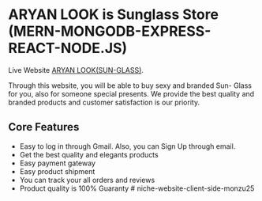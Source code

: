 # ARYAN LOOK is Sunglass Store (MERN-MONGODB-EXPRESS-REACT-NODE.JS)

Live Website [ARYAN LOOK(SUN-GLASS)](https://assignment-12th-aryan-look-about-sunglass-by-monzu.netlify.app/).

Through this website, you will be able to buy sexy and branded Sun- Glass for you, also for someone special presents. We provide the best quality and branded products and customer satisfaction is our priority.

## Core Features
* Easy to log in through Gmail. Also, you can Sign Up through email.
* Get the best quality and elegants products
* Easy payment gateway
* Easy product shipment
* You can track your all orders and reviews
* Product quality is 100% Guaranty
#   n i c h e - w e b s i t e - c l i e n t - s i d e - m o n z u 2 5  
 